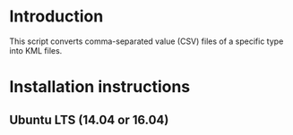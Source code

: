 # Introduction

This script converts comma-separated value (CSV) files of a specific type into KML files.

# Installation instructions

## Ubuntu LTS (14.04 or 16.04)
